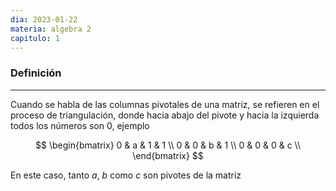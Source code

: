 ```yaml
---
dia: 2023-01-22
materia: algebra 2
capitulo: 1
---
```

### Definición
---
Cuando se habla de las columnas pivotales de una matriz, se refieren en el proceso de triangulación, donde hacia abajo del pivote y hacia la izquierda todos los números son 0, ejemplo

$$
\begin{bmatrix}
0 & a & 1 & 1 \\
0 & 0 & b & 1 \\
0 & 0 & 0 & c \\
\end{bmatrix}
$$

En este caso, tanto $a$, $b$ como $c$ son pivotes de la matriz